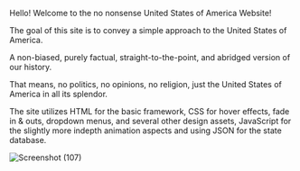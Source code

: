 Hello! Welcome to the no nonsense United States of America Website!

The goal of this site is to convey a simple approach to the United States of America. 

A non-biased, purely factual, straight-to-the-point, and abridged version of our history.

That means, no politics, no opinions, no religion, just the United States of America in all its splendor. 

The site utilizes HTML for the basic framework, CSS for hover effects, fade in & outs, dropdown menus, and several other design assets, JavaScript for the slightly more indepth animation aspects and using JSON for the state database. 

![Screenshot (107)](https://user-images.githubusercontent.com/67118137/121821700-8a118080-cc68-11eb-904d-8e339ef86dc5.png)
